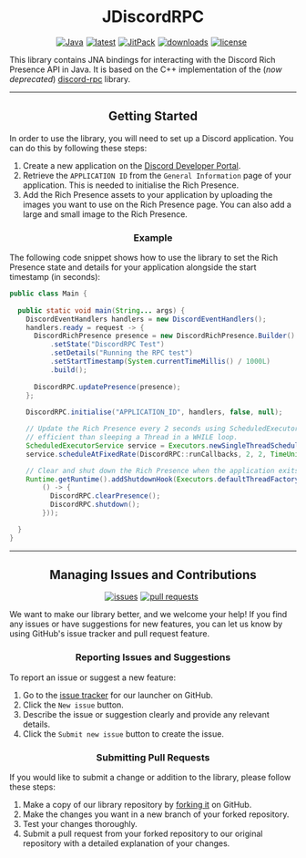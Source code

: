 <h1 style="text-align: center;">JDiscordRPC</h1>
<div style="display: flex; justify-content: center;">
  <a href="https://www.azul.com/downloads/?version=java-8-lts&package=jre">
    <img src="https://img.shields.io/badge/Java-8%2B-blue.svg" alt="Java" style="margin-right: 5px">
  </a>
  <a href="https://github.com/Kawaxte/discord-rpc/releases/latest">
    <img src="https://img.shields.io/github/v/release/Kawaxte/discord-rpc?label=latest" alt="latest" style="margin-right: 5px">
  </a>
  <a href="https://jitpack.io/#Kawaxte/discord-rpc">
    <img src="https://jitpack.io/v/Kawaxte/discord-rpc.svg" alt="JitPack" style="margin-right: 5px">
  </a>
  <a href="https://github.com/Kawaxte/discord-rpc/releases/latest">
    <img src="https://img.shields.io/github/downloads/Kawaxte/discord-rpc/total.svg" alt="downloads" style="margin-right: 5px">
  </a>
  <a href="https://github.com/Kawaxte/discord-rpc/blob/main/LICENSE">
    <img src="https://img.shields.io/github/license/Kawaxte/discord-rpc" alt="license" style="margin-right: 5px">
  </a>
</div>

This library contains JNA bindings for interacting with the Discord Rich Presence API in Java.
It is based on the C++ implementation of the (_now deprecated_)
[discord-rpc](https://github.com/discord/discord-rpc) library.

---

<h2 style="text-align: center;">Getting Started</h2>

In order to use the library, you will need to set up a Discord application. You can do this by
following these steps:

1. Create a new application on
   the [Discord Developer Portal](https://discord.com/developers/applications).
2. Retrieve the `APPLICATION ID` from the `General Information` page of your application. This is
   needed
   to initialise the Rich Presence.
3. Add the Rich Presence assets to your application by uploading the images you want to use on the
   Rich Presence page. You can also add a large and small image to the Rich Presence.

<h3 style="text-align: center;">Example</h3>

The following code snippet shows how to use the library to set the Rich Presence state and details
for your application alongside the start timestamp (in seconds):

```java
public class Main {
  
  public static void main(String... args) {
    DiscordEventHandlers handlers = new DiscordEventHandlers();
    handlers.ready = request -> {
      DiscordRichPresence presence = new DiscordRichPresence.Builder()
          .setState("DiscordRPC Test")
          .setDetails("Running the RPC test")
          .setStartTimestamp(System.currentTimeMillis() / 1000L)
          .build();
      
      DiscordRPC.updatePresence(presence);
    };
    
    DiscordRPC.initialise("APPLICATION_ID", handlers, false, null);

    // Update the Rich Presence every 2 seconds using ScheduledExecutorService as it is more
    // efficient than sleeping a Thread in a WHILE loop.
    ScheduledExecutorService service = Executors.newSingleThreadScheduledExecutor();
    service.scheduleAtFixedRate(DiscordRPC::runCallbacks, 2, 2, TimeUnit.SECONDS);

    // Clear and shut down the Rich Presence when the application exits.
    Runtime.getRuntime().addShutdownHook(Executors.defaultThreadFactory().newThread(
        () -> {
          DiscordRPC.clearPresence();
          DiscordRPC.shutdown();
        }));

  }
}

```
---

<h2 style="text-align: center;">Managing Issues and Contributions</h2>
<div style="display: flex; justify-content: center;">
  <a href="https://github.com/Kawaxte/discord-rpc/issues">
    <img src="https://img.shields.io/github/issues/Kawaxte/discord-rpc" alt="issues" style="margin-right: 5px">
  </a>
  <a href="https://github.com/Kawaxte/discord-rpc/pulls">
    <img src="https://img.shields.io/github/issues-pr/Kawaxte/discord-rpc" alt="pull requests" style="margin-right: 5px">
  </a>
</div>

We want to make our library better, and we welcome your help! If you find any issues or have
suggestions for new features, you can let us know by using GitHub's issue tracker and pull request
feature.

<h3 style="text-align: center;">Reporting Issues and Suggestions</h3>

To report an issue or suggest a new feature:

1. Go to the [issue tracker](https://github.com/Kawaxte/discord-rpc/issues) for our launcher
   on
   GitHub.
2. Click the `New issue` button.
3. Describe the issue or suggestion clearly and provide any relevant details.
4. Click the `Submit new issue` button to create the issue.

<h3 style="text-align: center;">Submitting Pull Requests</h3>

If you would like to submit a change or addition to
the library, please follow these steps:

1. Make a copy of our library repository
by [forking it](https://docs.github.com/en/get-started/quickstart/fork-a-repo) on GitHub.
2. Make the changes you want in a new branch of your forked repository.
3. Test your changes thoroughly.
4. Submit a pull request from your forked repository to our original repository with a detailed
   explanation of your changes.